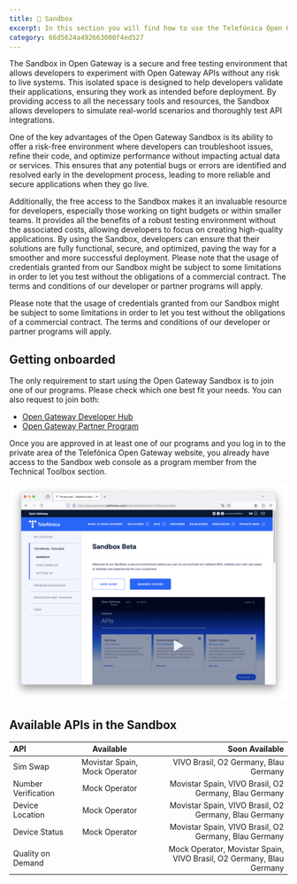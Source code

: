 ```yaml
---
title: 🧪 Sandbox
excerpt: In this section you will find how to use the Telefónica Open Gateway Sandbox environment to test the Open Gateway APIs without the need to subscribe to a Channel Partner. Your tests won't be charged and won't be suitable for going into a production stage, so it is a great chance to learn and prototype, as a previous step to go commercial.
category: 66d5624a492663000f4ed527
---
```

The Sandbox in Open Gateway is a secure and free testing environment that allows developers to experiment with Open Gateway APIs without any risk to live systems. This isolated space is designed to help developers validate their applications, ensuring they work as intended before deployment. By providing access to all the necessary tools and resources, the Sandbox allows developers to simulate real-world scenarios and thoroughly test API integrations.

One of the key advantages of the Open Gateway Sandbox is its ability to offer a risk-free environment where developers can troubleshoot issues, refine their code, and optimize performance without impacting actual data or services. This ensures that any potential bugs or errors are identified and resolved early in the development process, leading to more reliable and secure applications when they go live.

Additionally, the free access to the Sandbox makes it an invaluable resource for developers, especially those working on tight budgets or within smaller teams. It provides all the benefits of a robust testing environment without the associated costs, allowing developers to focus on creating high-quality applications. By using the Sandbox, developers can ensure that their solutions are fully functional, secure, and optimized, paving the way for a smoother and more successful deployment.
Please note that the usage of credentials granted from our Sandbox might be subject to some limitations in order to let you test without the obligations of a commercial contract. The terms and conditions of our developer or partner programs will apply.

Please note that the usage of credentials granted from our Sandbox might be subject to some limitations in order to let you test without the obligations of a commercial contract. The terms and conditions of our developer or partner programs will apply.

## Getting onboarded

The only requirement to start using the Open Gateway Sandbox is to join one of our programs. Please check which one best fit your needs. You can also request to join both:

- [Open Gateway Developer Hub](https://opengateway.telefonica.com/en/developer-hub)
- [Open Gateway Partner Program](https://opengateway.telefonica.com/en/partner-program)

Once you are approved in at least one of our programs and you log in to the private area of the Telefónica Open Gateway website, you already have access to the Sandbox web console as a program member from the Technical Toolbox section.

![Access to the Sandbox console from the website private area](https://github.com/Telefonica/opengateway-developers-website/raw/main/gettingstarted/sandbox/images/access.png?raw=true)

## Available APIs in the Sandbox

| API |  Available  | Soon Available | 
|:-----|:--------:|------:|
| Sim Swap | Movistar Spain, Mock Operator | VIVO Brasil, O2 Germany, Blau Germany |
| Number Verification | Mock Operator |  Movistar Spain, VIVO Brasil, O2 Germany, Blau Germany |
| Device Location | Mock Operator |  Movistar Spain, VIVO Brasil, O2 Germany, Blau Germany |
| Device Status | Mock Operator |  Movistar Spain, VIVO Brasil, O2 Germany, Blau Germany |
| Quality on Demand |  |  Mock Operator, Movistar Spain, VIVO Brasil, O2 Germany, Blau Germany |
